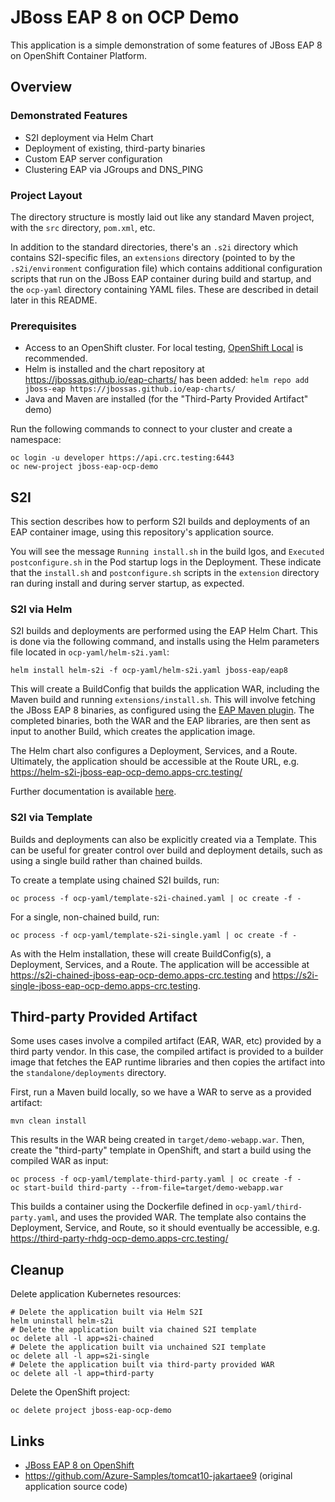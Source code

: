 # JBoss EAP 8 on OCP Demo

This application is a simple demonstration of some features of JBoss EAP 8 on OpenShift Container Platform.

## Overview

### Demonstrated Features

- S2I deployment via Helm Chart
- Deployment of existing, third-party binaries
- Custom EAP server configuration
- Clustering EAP via JGroups and DNS_PING

### Project Layout

The directory structure is mostly laid out like any standard Maven project, with the `src` directory,
`pom.xml`, etc. 

In addition to the standard directories, there's an `.s2i` directory which contains S2I-specific 
files, an `extensions` directory (pointed to by the `.s2i/environment` configuration file) 
which contains additional configuration scripts that run on the JBoss EAP container during build
and startup, and the `ocp-yaml` directory containing YAML files. These are described in detail
later in this README.

### Prerequisites

- Access to an OpenShift cluster. For local testing, [OpenShift Local](https://developers.redhat.com/products/openshift-local/overview) is recommended. 
- Helm is installed and the chart repository at <https://jbossas.github.io/eap-charts/> has been added: `helm repo add jboss-eap https://jbossas.github.io/eap-charts/`
- Java and Maven are installed (for the "Third-Party Provided Artifact" demo)

Run the following commands to connect to your cluster and create a namespace:
```
oc login -u developer https://api.crc.testing:6443 
oc new-project jboss-eap-ocp-demo
```

## S2I 

This section describes how to perform S2I builds and deployments of an EAP container image, using this repository's
application source.

You will see the message `Running install.sh` in the build lgos, and `Executed postconfigure.sh` in the Pod
startup logs in the Deployment. These indicate that the `install.sh` and `postconfigure.sh` scripts in the 
`extension` directory ran during install and during server startup, as expected.

### S2I via Helm

S2I builds and deployments are performed using the EAP Helm Chart. This is done via the following command, and installs using the Helm parameters file located in `ocp-yaml/helm-s2i.yaml`:

```
helm install helm-s2i -f ocp-yaml/helm-s2i.yaml jboss-eap/eap8
```

This will create a BuildConfig that builds the application WAR, including the Maven build and running `extensions/install.sh`. This will involve fetching the JBoss EAP 8 binaries, as configured using the [EAP Maven plugin](https://docs.redhat.com/en/documentation/red_hat_jboss_enterprise_application_platform/8.0/html-single/using_jboss_eap_on_openshift_container_platform/index#assembly_provisioning-a-jboss-eap-server-using-the-maven-plugin_default
). The completed binaries, both the WAR and the EAP libraries, are then sent as input to another Build, which creates the application image.

The Helm chart also configures a Deployment, Services, and a Route. Ultimately, the application should be accessible at the Route URL, e.g. <https://helm-s2i-jboss-eap-ocp-demo.apps-crc.testing/>

Further documentation is available [here](https://docs.redhat.com/en/documentation/red_hat_jboss_enterprise_application_platform/8.0/html-single/using_jboss_eap_on_openshift_container_platform/index#proc_building-applications-images-using-source-to-image-s2i-on-openshift_assembly_building-and-running-jboss-eap-applicationson-openshift-container-platform).

### S2I via Template

Builds and deployments can also be explicitly created via a Template. This can be useful for greater control over build
and deployment details, such as using a single build rather than chained builds.

To create a template using chained S2I builds, run:

```
oc process -f ocp-yaml/template-s2i-chained.yaml | oc create -f -
```

For a single, non-chained build, run:

```
oc process -f ocp-yaml/template-s2i-single.yaml | oc create -f -
```

As with the Helm installation, these will create BuildConfig(s), a Deployment, Services, and a Route. The application will
be accessible at <https://s2i-chained-jboss-eap-ocp-demo.apps-crc.testing> and 
<https://s2i-single-jboss-eap-ocp-demo.apps-crc.testing>.

## Third-party Provided Artifact

Some uses cases involve a compiled artifact (EAR, WAR, etc) provided by a third party vendor. In this case, the compiled artifact is provided to a builder image that fetches the EAP runtime libraries and then copies the artifact into the `standalone/deployments` directory.

First, run a Maven build locally, so we have a WAR to serve as a provided artifact:

```
mvn clean install
```

This results in the WAR being created in `target/demo-webapp.war`. Then, create the "third-party" template in OpenShift, and start a build using the compiled WAR as input:

```
oc process -f ocp-yaml/template-third-party.yaml | oc create -f -
oc start-build third-party --from-file=target/demo-webapp.war
```

This builds a container using the Dockerfile defined in `ocp-yaml/third-party.yaml`, and uses the provided WAR. The template also contains the Deployment, Service, and Route, so it should eventually be accessible, e.g. <https://third-party-rhdg-ocp-demo.apps-crc.testing/>

## Cleanup

Delete application Kubernetes resources:

```
# Delete the application built via Helm S2I
helm uninstall helm-s2i
# Delete the application built via chained S2I template
oc delete all -l app=s2i-chained
# Delete the application built via unchained S2I template
oc delete all -l app=s2i-single
# Delete the application built via third-party provided WAR
oc delete all -l app=third-party
```

Delete the OpenShift project:

```
oc delete project jboss-eap-ocp-demo
```

## Links

- [JBoss EAP 8 on OpenShift](https://docs.redhat.com/en/documentation/red_hat_jboss_enterprise_application_platform/8.0/html/using_jboss_eap_on_openshift_container_platform/index)
- <https://github.com/Azure-Samples/tomcat10-jakartaee9> (original application source code)
